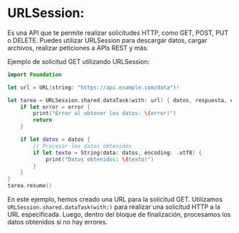 # URLSession: 
Es una API que te permite realizar solicitudes HTTP, como GET, POST, PUT o DELETE. Puedes utilizar URLSession para descargar datos, cargar archivos, realizar peticiones a APIs REST y más.

Ejemplo de solicitud GET utilizando URLSession:

```swift
import Foundation

let url = URL(string: "https://api.example.com/data")!

let tarea = URLSession.shared.dataTask(with: url) { datos, respuesta, error in
    if let error = error {
        print("Error al obtener los datos: \(error)")
        return
    }

    if let datos = datos {
        // Procesar los datos obtenidos
        if let texto = String(data: datos, encoding: .utf8) {
            print("Datos obtenidos: \(texto)")
        }
    }
}
tarea.resume()
```

En este ejemplo, hemos creado una URL para la solicitud GET. Utilizamos `URLSession.shared.dataTask(with:)` para realizar una solicitud HTTP a la URL especificada. Luego, dentro del bloque de finalización, procesamos los datos obtenidos si no hay errores.
